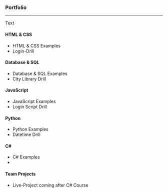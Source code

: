 ### Portfolio
***

Text

#### HTML & CSS
* HTML & CSS  Examples
* Login-Drill

#### Database & SQL
* Database & SQL Examples
* City Library Drill

#### JavaScript
* JavaScript Examples
* Login Script Drill

#### Python
* Python Examples
* Datetime Drill

#### C#
* C# Examples
* 

#### Team Projects
* Live-Project coming after C# Course
